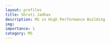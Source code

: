 ```yaml
---
layout: profiles
title: Shruti Jadhav
description: MS in High Performance Building 
img: 
importance: 1
category: MS
---
```


